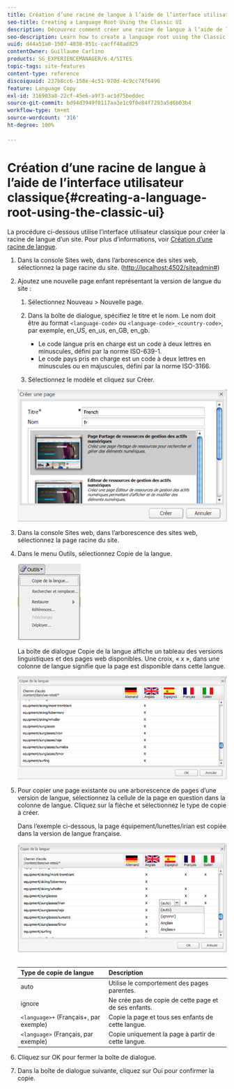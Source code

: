```yaml
---
title: Création d’une racine de langue à l’aide de l’interface utilisateur classique
seo-title: Creating a Language Root Using the Classic UI
description: Découvrez comment créer une racine de langue à l’aide de l’interface utilisateur classique.
seo-description: Learn how to create a language root using the Classic UI.
uuid: d44a51a0-1507-4838-851c-cacff48ad825
contentOwner: Guillaume Carlino
products: SG_EXPERIENCEMANAGER/6.4/SITES
topic-tags: site-features
content-type: reference
discoiquuid: 237b8cc6-158e-4c51-970d-4c9cc74f6496
feature: Language Copy
exl-id: 316903a8-22cf-45e6-a9f3-ac1d75beddec
source-git-commit: bd94d3949f0117aa3e1c9f0e84f7293a5d6b03b4
workflow-type: tm+mt
source-wordcount: '316'
ht-degree: 100%

---
```


# Création d’une racine de langue à l’aide de l’interface utilisateur classique{#creating-a-language-root-using-the-classic-ui}

La procédure ci-dessous utilise l’interface utilisateur classique pour créer la racine de langue d’un site. Pour plus d’informations, voir [Création d’une racine de langue](/help/sites-administering/tc-prep.md#creating-a-language-root).

1. Dans la console Sites web, dans l’arborescence des sites web, sélectionnez la page racine du site. ([http://localhost:4502/siteadmin#](http://localhost:4502/siteadmin#))
1. Ajoutez une nouvelle page enfant représentant la version de langue du site :

   1. Sélectionnez Nouveau > Nouvelle page.
   1. Dans la boîte de dialogue, spécifiez le titre et le nom. Le nom doit être au format `<language-code>` ou `<language-code>_<country-code>`, par exemple, en_US, en_us, en_GB, en_gb.

      * Le code langue pris en charge est un code à deux lettres en minuscules, défini par la norme ISO-639-1.
      * Le code pays pris en charge est un code à deux lettres en minuscules ou en majuscules, défini par la norme ISO-3166.
   1. Sélectionnez le modèle et cliquez sur Créer.

   ![newpagefr](assets/newpagefr.png)

1. Dans la console Sites web, dans l’arborescence des sites web, sélectionnez la page racine du site.
1. Dans le menu Outils, sélectionnez Copie de la langue.

   ![toolslanguagecopy](assets/toolslanguagecopy.png)

   La boîte de dialogue Copie de la langue affiche un tableau des versions linguistiques et des pages web disponibles. Une croix, « x », dans une colonne de langue signifie que la page est disponible dans cette langue.

   ![languagecopydialog](assets/languagecopydialog.png)

1. Pour copier une page existante ou une arborescence de pages d’une version de langue, sélectionnez la cellule de la page en question dans la colonne de langue. Cliquez sur la flèche et sélectionnez le type de copie à créer.

   Dans l’exemple ci-dessous, la page équipement/lunettes/irian est copiée dans la version de langue française.

   ![languagecopydilogdropdown](assets/languagecopydilogdropdown.png)

   | Type de copie de langue | Description |
   |---|---|
   | auto | Utilise le comportement des pages parentes. |
   | ignore | Ne crée pas de copie de cette page et de ses enfants. |
   | `<language>+` (Français+, par exemple) | Copie la page et tous ses enfants de cette langue. |
   | `<language>` (Français, par exemple) | Copie uniquement la page à partir de cette langue. |

1. Cliquez sur OK pour fermer la boîte de dialogue.
1. Dans la boîte de dialogue suivante, cliquez sur Oui pour confirmer la copie.
